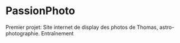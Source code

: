 # PassionPhoto
Premier projet: Site internet de display des photos de Thomas, astro-photographie. Entraînement
